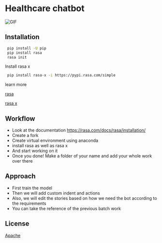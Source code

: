 
# Healthcare chatbot 



![GIF](https://miro.medium.com/max/1400/0*YTIZYUKw3WghMTJT)
## Installation


```bash
 pip install -U pip
 pip install rasa 
 rasa init
```
Install rasa x 

```bash
 pip install rasa-x -i https://pypi.rasa.com/simple
```
learn more 

[rasa](https://rasa.com/docs/rasa/installation/)

[rasa x](https://rasa.com/docs/rasa-x/installation-and-setup/installation-guide)

## Workflow
- Look at the documentation 
    https://rasa.com/docs/rasa/installation/
- Create a fork 
- Create virtual environment using anaconda 
-  install rasa as well as rasa x
- And start working on it 
- Once you done! Make a folder of your name and add your whole work over there 


## Approach 

- First train the model 
- Then we will add custom indent and actions 
- Also, we will edit the stories based on how we need the bot according to the requirements 
- You can take the reference of the previous batch work 


## License

[Apache](https://www.apache.org/licenses/LICENSE-2.0)

